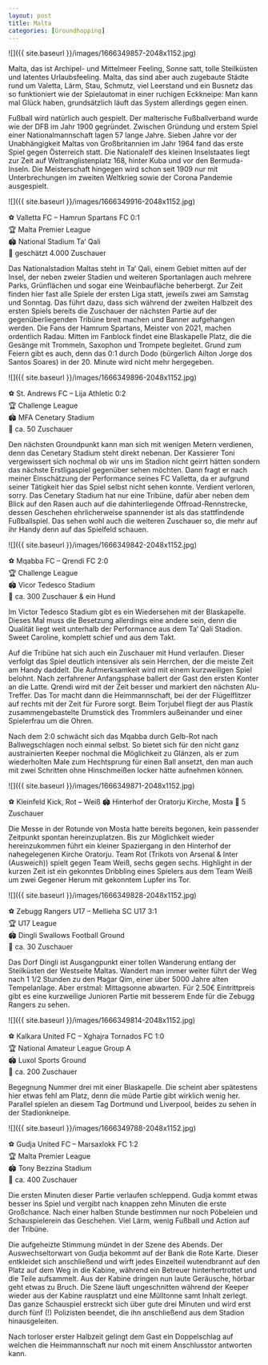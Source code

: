 ```yaml
---
layout: post
title: Malta
categories: [Groundhopping]
---
```




![]({{ site.baseurl }}/images/1666349857-2048x1152.jpg)

Malta, das ist Archipel- und Mittelmeer Feeling, Sonne satt, tolle Steilküsten und latentes Urlaubsfeeling. Malta, das sind aber auch zugebaute Städte rund um Valetta, Lärm, Stau, Schmutz, viel Leerstand und ein Busnetz das so funktioniert wie der Spielautomat in einer ruchigen Eckkneipe: Man kann mal Glück haben, grundsätzlich läuft das System allerdings gegen einen.

Fußball wird natürlich auch gespielt. Der malterische Fußballverband wurde wie der DFB im Jahr 1900 gegründet. Zwischen Gründung und erstem Spiel einer Nationalmannschaft lagen 57 lange Jahre. Sieben Jahre vor der Unabhängigkeit Maltas von Großbritannien im Jahr 1964 fand das erste Spiel gegen Österreich statt. Die Nationalelf des kleinen Inselstaates liegt zur Zeit auf Weltranglistenplatz 168, hinter Kuba und vor den Bermuda-Inseln. Die Meisterschaft hingegen wird schon seit 1909 nur mit Unterbrechungen im zweiten Weltkrieg sowie der Corona Pandemie ausgespielt. 




![]({{ site.baseurl }}/images/1666349916-2048x1152.jpg)

⚽️ Valletta FC – Hamrun Spartans FC 0:1  
🏆 Malta Premier League  
🏟 National Stadium Ta‘ Qali  
🥁 geschätzt 4.000 Zuschauer  

Das Nationalstadion Maltas steht in Ta‘ Qali, einem Gebiet mitten auf der Insel, der neben zweier Stadien und weiteren Sportanlagen auch mehrere Parks, Grünflächen und sogar eine Weinbaufläche beherbergt. Zur Zeit finden hier fast alle Spiele der ersten Liga statt, jeweils zwei am Samstag und Sonntag. Das führt dazu, dass sich während der zweiten Halbzeit des ersten Spiels bereits die Zuschauer der nächsten Partie auf der gegenüberliegenden Tribüne breit machen und Banner aufgehangen werden. Die Fans der Hamrum Spartans, Meister von 2021, machen ordentlich Radau. Mitten im Fanblock findet eine Blaskapelle Platz, die die Gesänge mit Trommeln, Saxophon und Trompete begleitet. Grund zum Feiern gibt es auch, denn das 0:1 durch Dodo (bürgerlich Ailton Jorge dos Santos Soares) in der 20. Minute wird nicht mehr hergegeben.

![]({{ site.baseurl }}/images/1666349896-2048x1152.jpg)

⚽️ St. Andrews FC – Lija Athletic 0:2  
🏆 Challenge League  
🏟 MFA Cenetary Stadium  
🥁 ca. 50 Zuschauer  

Den nächsten Groundpunkt kann man sich mit wenigen Metern verdienen, denn das Cenetary Stadium steht direkt nebenan. Der Kassierer Toni vergewissert sich nochmal ob wir uns im Stadion nicht geirrt hätten sondern das nächste Erstligaspiel gegenüber sehen möchten. Dann fragt er nach meiner Einschätzung der Performance seines FC Valletta, da er aufgrund seiner Tätigkeit hier das Spiel selbst nicht sehen konnte. Verdient verloren, sorry. Das Cenetary Stadium hat nur eine Tribüne, dafür aber neben dem Blick auf den Rasen auch auf die dahinterliegende Offroad-Rennstrecke, dessen Geschehen ehrlicherweise spannender ist als das stattfindende Fußballspiel. Das sehen wohl auch die weiteren Zuschauer so, die mehr auf ihr Handy denn auf das Spielfeld schauen. 

![]({{ site.baseurl }}/images/1666349842-2048x1152.jpg)

⚽️ Mqabba FC – Qrendi FC 2:0  
🏆 Challenge League  
🏟 Vicor Tedesco Stadium  
🥁 ca. 300 Zuschauer & ein Hund  

Im Victor Tedesco Stadium gibt es ein Wiedersehen mit der Blaskapelle. Dieses Mal muss die Besetzung allerdings eine andere sein, denn die Qualität liegt weit unterhalb der Performance aus dem Ta‘ Qali Stadion. Sweet Caroline, komplett schief und aus dem Takt.

Auf die Tribüne hat sich auch ein Zuschauer mit Hund verlaufen. Dieser verfolgt das Spiel deutlich intensiver als sein Herrchen, der die meiste Zeit am Handy daddelt. Die Aufmerksamkeit wird mit einem kurzweiligen Spiel belohnt. Nach zerfahrener Anfangsphase ballert der Gast den ersten Konter an die Latte. Qrendi wird mit der Zeit besser und markiert den nächsten Alu-Treffer. Das Tor macht dann die Heimmannschaft, bei der der Flügelflitzer auf rechts mit der Zeit für Furore sorgt. Beim Torjubel fliegt der aus Plastik zusammengebastelte Drumstick des Trommlers außeinander und einer Spielerfrau um die Ohren.

Nach dem 2:0 schwächt sich das Mqabba durch Gelb-Rot nach Ballwegschlagen noch einmal selbst. So bietet sich für den nicht ganz austrainierten Keeper nochmal die Möglichkeit zu Glänzen, als er zum wiederholten Male zum Hechtsprung für einen Ball ansetzt, den man auch mit zwei Schritten ohne Hinschmeißen locker hätte aufnehmen können.


![]({{ site.baseurl }}/images/1666349871-2048x1152.jpg)

⚽️ Kleinfeld Kick, Rot – Weiß
🏟 Hinterhof der Oratorju Kirche, Mosta
🥁 5 Zuschauer

Die Messe in der Rotunde von Mosta hatte bereits begonen, kein passender Zeitpunkt spontan hereinzuplatzen. Bis zur Möglichkeit wieder hereinzukommen führt ein kleiner Spaziergang in den Hinterhof der nahegelegenen Kirche Oratorju. Team Rot (Trikots von Arsenal & Inter (Ausweich)) spielt gegen Team Weiß, sechs gegen sechs. Highlight in der kurzen Zeit ist ein gekonntes Dribbling eines Spielers aus dem Team Weiß um zwei Gegener Herum mit gekonntem Lupfer ins Tor. 



![]({{ site.baseurl }}/images/1666349828-2048x1152.jpg)

⚽️ Zebugg Rangers U17 – Mellieha SC U17 3:1  
🏆 U17 League  
🏟 Dingli Swallows Football Ground  
🥁 ca. 30 Zuschauer  

Das Dorf Dingli ist Ausgangpunkt einer tollen Wanderung entlang der Steilküsten der Westseite Maltas. Wandert man immer weiter führt der Weg nach 1 1/2 Stunden zu den Ħaġar Qim, einer über 5000 Jahre alten Tempelanlage. Aber erstmal: Mittagsonne abwarten. Für 2.50€ Eintrittpreis gibt es eine kurzweilige Junioren Partie mit besserem Ende für die Zebugg Rangers zu sehen. 


![]({{ site.baseurl }}/images/1666349814-2048x1152.jpg)

⚽️ Kalkara United FC – Xghajra Tornados FC 1:0  
🏆 National Amateur League Group A  
🏟 Luxol Sports Ground  
🥁 ca. 200 Zuschauer  

Begegnung Nummer drei mit einer Blaskapelle. Die scheint aber spätestens hier etwas fehl am Platz, denn die müde Partie gibt wirklich wenig her. Parallel spielen an diesem Tag Dortmund und Liverpool, beides zu sehen in der Stadionkneipe. 

![]({{ site.baseurl }}/images/1666349788-2048x1152.jpg)

⚽️ Gudja United FC – Marsaxlokk FC 1:2  
🏆 Malta Premier League  
🏟 Tony Bezzina Stadium  
🥁 ca. 400 Zuschauer  

Die ersten Minuten dieser Partie verlaufen schleppend. Gudja kommt etwas besser ins Spiel und vergibt nach knappen zehn Minuten die erste Großchance. Nach einer halben Stunde bestimmen nur noch Pöbeleien und Schauspielerein das Geschehen. Viel Lärm, wenig Fußball und Action auf der Tribüne.

Die aufgeheizte Stimmung mündet in der Szene des Abends. Der Auswechseltorwart von Gudja bekommt auf der Bank die Rote Karte. Dieser entkleidet sich anschließend und wirft jedes Einzelteil wutendbrannt auf den Platz auf dem Weg in die Kabine, während ein Betreuer hinterhertrottet und die Teile aufsammelt. Aus der Kabine dringen nun laute Geräusche, hörbar geht etwas zu Bruch. Die Szene läuft ungeschnitten während der Keeper wieder aus der Kabine rausplatzt und eine Mülltonne samt Inhalt zerlegt. Das ganze Schauspiel erstreckt sich über gute drei Minuten und wird erst durch fünf (!) Polizisten beendet, die ihn anschließend aus dem Stadion hinausgeleiten.

Nach torloser erster Halbzeit gelingt dem Gast ein Doppelschlag auf welchen die Heimmannschaft nur noch mit einem Anschlusstor antworten kann.




